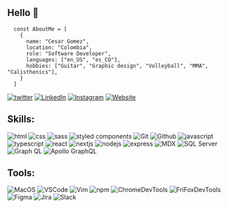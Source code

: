 ## Hello 👋

```JS
  const AboutMe = [
    {
      name: "Cesar Gomez",
      location: "Colombia",
      role: "Software Developer",
      languages: ["en_US", "es_CO"],
      hobbies: ["Guitar", "Graphic design", "Volleyball", "MMA", "Calisthenics"],
    }
  ]
```
  
[![twitter](https://img.shields.io/badge/-Twitter-white?logo=Twitter&logoColor=blue&style=for-the-badge)](https://twitter.com/cgope?lang=en)
[![LinkedIn](https://img.shields.io/badge/-LinkedIn-white?logo=LinkedIn&logoColor=blue&style=for-the-badge)](https://linkedin.com/in/cgope)
[![Instagram](https://img.shields.io/badge/-Instagram-white?logo=Instagram&logoColor=red&style=for-the-badge)](https://instagram.com/cgope)
[![Website](https://img.shields.io/badge/-Website-white?logo=HomeAdvisor&logoColor=black&style=for-the-badge)](https://cesargomez.io)


## Skills:

![html](https://img.shields.io/badge/-HTML5-white?logo=HTML5&logoColor=E34F26&style=for-the-badge)
![css](https://img.shields.io/badge/-CSS3-white?logo=CSS3&logoColor=1572B6&style=for-the-badge)
![sass](https://img.shields.io/badge/-Sass-white?logo=Sass&logoColor=CC6699&style=for-the-badge)
![styled components](https://img.shields.io/badge/-Styled_Components-white?logo=styledcomponents&logoColor=DB7093&style=for-the-badge)
![Git](https://img.shields.io/badge/-Git-white?logo=Git&logoColor=F05032&style=for-the-badge)
![Github](https://img.shields.io/badge/-GitHub-white?logo=GitHub&logoColor=181717&style=for-the-badge)
![javascript](https://img.shields.io/badge/-JavaScript-white?logo=JavaScript&logoColor=F7DF1E&style=for-the-badge)
![typescript](https://img.shields.io/badge/-TypeScript-white?logo=TypeScript&logoColor=3178C6&style=for-the-badge)
![react](https://img.shields.io/badge/-React-white?logo=react&logoColor=61DAFB&style=for-the-badge)
![nextjs](https://img.shields.io/badge/-Next.JS-white?logo=Next.js&logoColor=000000&style=for-the-badge)
![nodejs](https://img.shields.io/badge/-Node.JS-white?logo=Node.js&logoColor=339933&style=for-the-badge)
![express](https://img.shields.io/badge/-Express.JS-white?logo=express&logoColor=000000&style=for-the-badge)
![MDX](https://img.shields.io/badge/-MDX-white?logo=MDX&logoColor=1B1F24&style=for-the-badge)
![SQL Server](https://img.shields.io/badge/-SQL_Server-white?logo=MicrosoftSQLServer&logoColor=red&style=for-the-badge)
![Graph QL](https://img.shields.io/badge/-GraphQL-white?logo=GraphQL&logoColor=E10098&style=for-the-badge)
![Apollo GraphQL](https://img.shields.io/badge/-Apollo_GraphQL-white?logo=ApolloGraphQL&logoColor=311C87&style=for-the-badge)


## Tools:
![MacOS](https://img.shields.io/badge/MacOS-white?logo=Apple&logoColor=000000&style=flat-square)
![VSCode](https://img.shields.io/badge/Visual_Studio_Code-white?logo=VisualStudioCode&logoColor=007ACC&style=flat-square)
![Vim](https://img.shields.io/badge/Vim-white?logo=Vim&logoColor=019733&style=flat-square)
![npm](https://img.shields.io/badge/npm-white?logo=npm&logoColor=CB3837&style=flat-square)
![ChromeDevTools](https://img.shields.io/badge/Chrome_dev_tools-white?logo=GoogleChrome&logoColor=4285F4&style=flat-square)
![FriFoxDevTools](https://img.shields.io/badge/Firefox_dev_tools-white?logo=Firefox&logoColor=FF7139&style=flat-square)
![Figma](https://img.shields.io/badge/Figma-white?logo=Figma&logoColor=F24E1E&style=flat-square)
![Jira](https://img.shields.io/badge/Jira-white?logo=Jira&logoColor=0052CC&style=flat-square)
![Slack](https://img.shields.io/badge/Slack-white?logo=Slack&logoColor=4A154B&style=flat-square)

